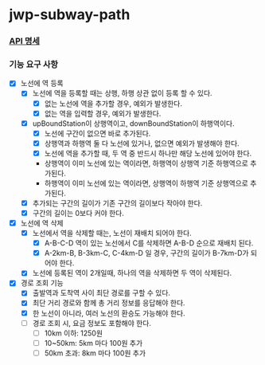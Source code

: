 # jwp-subway-path

### [API 명세](http://localhost:8080/docs/html5/index.html)

### 기능 요구 사항

- [x] 노선에 역 등록
  - [x] 노선에 역을 등록할 때는 상행, 하행 상관 없이 등록 할 수 있다.
    - [x] 없는 노선에 역을 추가할 경우, 예외가 발생한다.
    - [x] 없는 역을 입력할 경우, 예외가 발생한다.
  - [x] upBoundStation이 상행역이고, downBoundStation이 하행역이다.
    - [x] 노선에 구간이 없으면 바로 추가된다.
    - [x] 상행역과 하행역 둘 다 노선에 있거나, 없으면 예외가 발생해야 한다. 
    - [x] 노선에 역을 추가할 때, 두 역 중 반드시 하나만 해당 노선에 있어야 한다.
    - 상행역이 이미 노선에 있는 역이라면, 하행역이 상행역 기준 하행역으로 추가된다.
    - 하행역이 이미 노선에 있는 역이라면, 상행역이 하행역 기준 상행역으로 추가된다.
  - [x] 추가되는 구간의 길이가 기존 구간의 길이보다 작아야 한다.
  - [x] 구간의 길이는 0보다 커야 한다.

- [x] 노선에 역 삭제
  - [x] 노선에서 역을 삭제할 때는, 노선이 재배치 되어야 한다.
    - [x] A-B-C-D 역이 있는 노선에서 C를 삭제하면 A-B-D 순으로 재배치 된다.
    - [x] A-2km-B, B-3km-C, C-4km-D 일 경우, 구간의 길이가 B-7km-D가 되어야 한다.
  - [x] 노선에 등록된 역이 2개일때, 하나의 역을 삭제하면 두 역이 삭제된다.

- [x] 경로 조회 기능
  - [x] 출발역과 도착역 사이 최단 경로를 구할 수 있다.
  - [x] 최단 거리 경로와 함께 총 거리 정보를 응답해야 한다.
  - [x] 한 노선이 아니라, 여러 노선의 환승도 가능해야 한다.
  - [ ] 경로 조회 시, 요금 정보도 포함해야 한다.
    - [ ] 10km 이하: 1250원
    - [ ] 10~50km: 5km 마다 100원 추가
    - [ ] 50km 초과: 8km 마다 100원 추가
